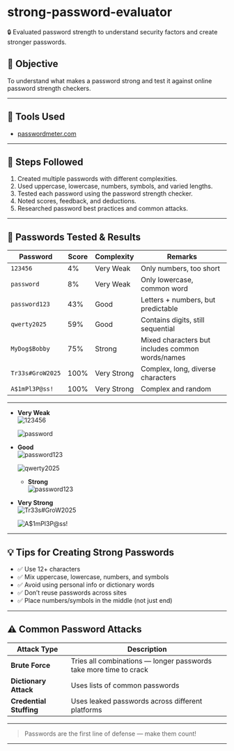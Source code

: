 # strong-password-evaluator
🔒 Evaluated password strength to understand security factors and create stronger passwords.


## 🎯 Objective
To understand what makes a password strong and test it against online password strength checkers.

---

## 🧰 Tools Used
- [passwordmeter.com](https://www.passwordmeter.com/)

---

## 🧪 Steps Followed

1. Created multiple passwords with different complexities.
2. Used uppercase, lowercase, numbers, symbols, and varied lengths.
3. Tested each password using the password strength checker.
4. Noted scores, feedback, and deductions.
5. Researched password best practices and common attacks.

---

## 🧩 Passwords Tested & Results

| Password         | Score  | Complexity  | Remarks                              |
|------------------|--------|-------------|--------------------------------------|
| `123456`         | 4%     | Very Weak   | Only numbers, too short              |
| `password`       | 8%     | Very Weak   | Only lowercase, common word          |
| `password123`    | 43%    | Good        | Letters + numbers, but predictable   |
| `qwerty2025`     | 59%    | Good        | Contains digits, still sequential    |
| `MyDog$Bobby`    | 75%    | Strong      | Mixed characters but includes common words/names    |
| `Tr33s#GroW2025` | 100%   | Very Strong | Complex, long, diverse characters    |
| `A$1mPl3P@ss!`   | 100%   | Very Strong | Complex and random                   |

---

- **Very Weak**  
  ![123456](screenshots/123456.jpg)
  
  ![password](screenshots/password.jpg)

- **Good**  
  ![password123](screenshots/password123.jpg)
  
  ![qwerty2025](screenshots/qwerty2025.jpg)

  - **Strong**  
  ![password123](screenshots/mydog.jpg)

  

- **Very Strong**  
  ![Tr33s#GroW2025](screenshots/tr33s.jpg)
  
  ![A$1mPl3P@ss!](screenshots/simplepass.jpg)

---

## 💡 Tips for Creating Strong Passwords

- ✅ Use 12+ characters
- ✅ Mix uppercase, lowercase, numbers, and symbols
- ✅ Avoid using personal info or dictionary words
- ✅ Don’t reuse passwords across sites
- ✅ Place numbers/symbols in the middle (not just end)

---

## ⚠️ Common Password Attacks

| Attack Type         | Description |
|---------------------|-------------|
| **Brute Force**     | Tries all combinations — longer passwords take more time to crack |
| **Dictionary Attack** | Uses lists of common passwords |
| **Credential Stuffing** | Uses leaked passwords across different platforms |

---



> Passwords are the first line of defense — make them count!

---
